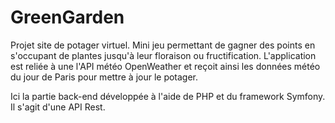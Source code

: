 # GreenGarden

Projet site de potager virtuel.
Mini jeu permettant de gagner des points en s'occupant de plantes jusqu'à leur floraison ou fructification. 
L'application est reliée à une l'API météo OpenWeather et reçoit ainsi les données météo du jour de Paris pour mettre à jour le potager.


Ici la partie back-end développée à l'aide de PHP et du framework Symfony. Il s'agit d'une API Rest.
